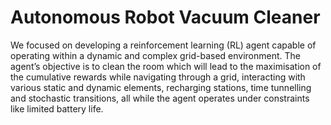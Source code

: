 # Autonomous Robot Vacuum Cleaner

We focused on developing a reinforcement learning (RL) agent capable of operating within a
dynamic and complex grid-based environment. The agent’s objective is to clean the room
which will lead to the maximisation of the cumulative rewards while navigating through a grid,
interacting with various static and dynamic elements, recharging stations, time tunnelling and
stochastic transitions, all while the agent operates under constraints like limited battery life.
